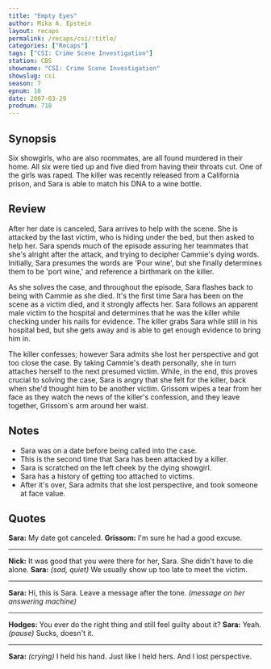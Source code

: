 ```yaml
---
title: "Empty Eyes"
author: Mika A. Epstein
layout: recaps
permalink: /recaps/csi/:title/
categories: ["Recaps"]
tags: ["CSI: Crime Scene Investigation"]
station: CBS
showname: "CSI: Crime Scene Investigation"
showslug: csi
season: 7
epnum: 18
date: 2007-03-29
prodnum: 718
---
```


## Synopsis

Six showgirls, who are also roommates, are all found murdered in their home. All six were tied up and five died from having their throats cut. One of the girls was raped. The killer was recently released from a California prison, and Sara is able to match his DNA to a wine bottle.

## Review

After her date is canceled, Sara arrives to help with the scene. She is attacked by the last victim, who is hiding under the bed, but then asked to help her. Sara spends much of the episode assuring her teammates that she's alright after the attack, and trying to decipher Cammie's dying words. Initially, Sara presumes the words are 'Pour wine', but she finally determines them to be 'port wine,' and reference a birthmark on the killer.

As she solves the case, and throughout the episode, Sara flashes back to being with Cammie as she died. It's the first time Sara has been on the scene as a victim died, and it strongly affects her. Sara follows an apparent male victim to the hospital and determines that he was the killer while checking under his nails for evidence. The killer grabs Sara while still in his hospital bed, but she gets away and is able to get enough evidence to bring him in.

The killer confesses; however Sara admits she lost her perspective and got too close the case. By taking Cammie's death personally, she in turn attaches herself to the next presumed victim. While, in the end, this proves crucial to solving the case, Sara is angry that she felt for the killer, back when she'd thought him to be another victim. Grissom wipes a tear from her face as they watch the news of the killer's confession, and they leave together, Grissom's arm around her waist.

## Notes

* Sara was on a date before being called into the case.
* This is the second time that Sara has been attacked by a killer.
* Sara is scratched on the left cheek by the dying showgirl.
* Sara has a history of getting too attached to victims.
* After it's over, Sara admits that she lost perspective, and took someone at face value.

## Quotes

**Sara:** My date got canceled.
**Grissom:** I'm sure he had a good excuse.

- - -

**Nick:** It was good that you were there for her, Sara. She didn't have to die alone.
**Sara:** _(sad, quiet)_ We usually show up too late to meet the victim.

- - -

**Sara:** Hi, this is Sara. Leave a message after the tone. _(message on her answering machine)_

- - -

**Hodges:** You ever do the right thing and still feel guilty about it?
**Sara:** Yeah. _(pause)_ Sucks, doesn't it.

- - -

**Sara:** _(crying)_ I held his hand. Just like I held hers. And I lost perspective.
